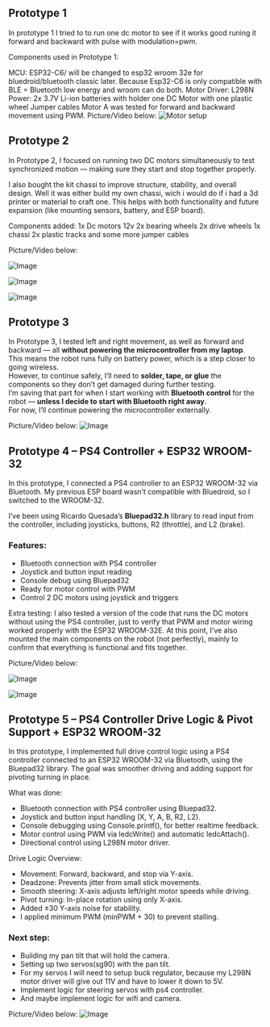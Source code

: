 
## Prototype 1
In prototype 1 I tried to to run one dc motor to see if it works good runing it forward and backward with pulse with modulation=pwm.

Components used in Prototype 1:

MCU: ESP32-C6/ will be changed to esp32 wroom 32e for bluedroid/bluetooth classic later. Because Esp32-C6 is only compatible with BLE = Bluetooth low energy and wroom can do both.
Motor Driver: L298N
Power: 2x 3.7V Li-ion batteries with holder
one DC Motor with one plastic wheel
Jumper cables
Motor A was tested for forward and backward movement using PWM.
Picture/Video below:
![Motor setup](https://github.com/user-attachments/assets/0ee76e86-15a2-43bc-93b2-a7ba8820f6ca)


## Prototype 2
In Prototype 2, I focused on running two DC motors simultaneously to test synchronized motion — making sure they start and stop together properly.

I also bought the kit chassi to improve structure, stability, and overall design. Well it was either build my own chassi, wich i would do if i had a 3d printer or material to craft one. This helps with both functionality and future expansion (like mounting sensors, battery, and ESP board).

Components added:
1x Dc motors 12v
2x bearing wheels
2x drive wheels
1x chassi
2x plastic tracks
and some more jumper cables


Picture/Video below:

![Image](https://github.com/user-attachments/assets/8655fdf0-c675-4677-bba9-76596d624ec1)

![Image](https://github.com/user-attachments/assets/f9de452d-4bb6-4732-a826-fda9fbc57b1c)

![Image](https://github.com/user-attachments/assets/cef2f348-9651-4c71-ade7-fe4c406b4a01)


## Prototype 3

In Prototype 3, I tested left and right movement, as well as forward and backward — all **without powering the microcontroller from my laptop**.  
This means the robot runs fully on battery power, which is a step closer to going wireless.  
However, to continue safely, I’ll need to **solder, tape, or glue** the components so they don’t get damaged during further testing.  
I’m saving that part for when I start working with **Bluetooth control** for the robot — **unless I decide to start with Bluetooth right away**.  
For now, I’ll continue powering the microcontroller externally.

Picture/Video below:
![Image](https://github.com/user-attachments/assets/44a64f3d-078d-4d90-97d8-be7de222b782)

## Prototype 4 – PS4 Controller + ESP32 WROOM-32

In this prototype, I connected a PS4 controller to an ESP32 WROOM-32 via Bluetooth. My previous ESP board wasn’t compatible with Bluedroid, so I switched to the WROOM-32.

I’ve been using Ricardo Quesada’s **Bluepad32.h** library to read input from the controller, including joysticks, buttons, R2 (throttle), and L2 (brake).

### Features:
- Bluetooth connection with PS4 controller
- Joystick and button input reading
- Console debug using Bluepad32
- Ready for motor control with PWM
- Control 2 DC motors using joystick and triggers


Extra testing:
I also tested a version of the code that runs the DC motors without using the PS4 controller, just to verify that PWM and motor wiring worked properly with the ESP32 WROOM-32E.
At this point, I’ve also mounted the main components on the robot (not perfectly), mainly to confirm that everything is functional and fits together.

Picture/Video below:

![Image](https://github.com/user-attachments/assets/48a90633-8d2c-4bc6-a11b-93db7a30fcfe)

![Image](https://github.com/user-attachments/assets/8166ed5d-1440-46b8-b354-8f1784d7b184)


## Prototype 5 – PS4 Controller Drive Logic & Pivot Support + ESP32 WROOM-32

In this prototype, I implemented full drive control logic using a PS4 controller connected to an ESP32 WROOM-32 via Bluetooth, using the Bluepad32 library. The goal was smoother driving and adding support for pivoting turning in place.

What was done:
- Bluetooth connection with PS4 controller using Bluepad32.
- Joystick and button input handling (X, Y, A, B, R2, L2).
- Console debugging using Console.printf(), for better realtime feedback.
- Motor control using PWM via ledcWrite() and automatic ledcAttach().
- Directional control using L298N motor driver.

Drive Logic Overview:
- Movement: Forward, backward, and stop via Y-axis.
- Deadzone: Prevents jitter from small stick movements.
- Smooth steering: X-axis adjusts left/right motor speeds while driving.
- Pivot turning: In-place rotation using only X-axis.
- Added ±30 Y-axis noise for stability.
- I applied minimum PWM (minPWM + 30) to prevent stalling.

### Next step:
- Building my pan tilt that will hold the camera.
- Setting up two servos(sg90) with the pan tilt.
- For my servos I will need to setup buck regulator, because my L298N motor driver will give out 11V and have to lower it down to 5V.
- Implement logic for steering servos with ps4 controller.
- And maybe implement logic for wifi and camera.

Picture/Video below:
![Image](https://github.com/user-attachments/assets/a142c33b-96a9-472c-8603-2e28c1289e77)